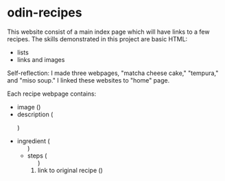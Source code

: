 # odin-recipes

This website consist of a main index page which will have links to a few recipes.
The skills demonstrated in this project are basic HTML:
- lists
- links and images

Self-reflection:
I made three webpages, "matcha cheese cake," "tempura," and "miso soup." I linked these websites to "home" page.

Each recipe webpage contains:
- image (<img>)
- description (<p>)
- ingredient (<ul>)
- steps (<ol>)
- link to original recipe (<a>)
